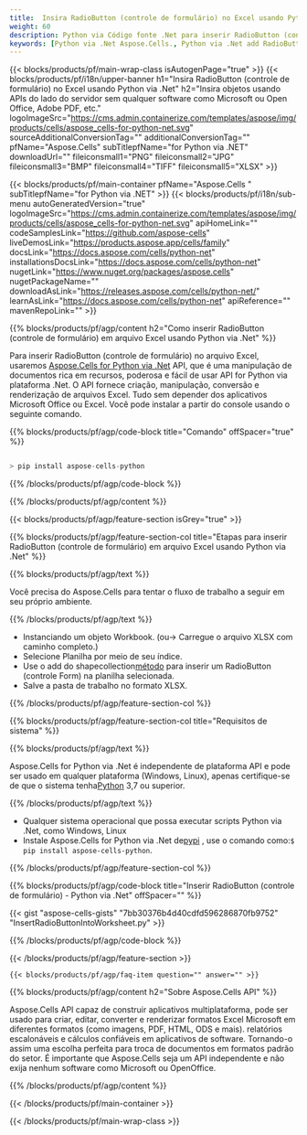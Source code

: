 ```yaml
---
title:  Insira RadioButton (controle de formulário) no Excel usando Python via .Net
weight: 60
description: Python via Código fonte .Net para inserir RadioButton (controle de formulário) no Excel.
keywords: [Python via .Net Aspose.Cells., Python via .Net add RadioButton into Excel., Python via .Net insert RadioButton into Excel., Python via .Net create RadioButton in Excel]
---
```

{{< blocks/products/pf/main-wrap-class isAutogenPage="true" >}}
{{< blocks/products/pf/i18n/upper-banner h1="Insira RadioButton (controle de formulário) no Excel usando Python via .Net" h2="Insira objetos usando APIs do lado do servidor sem qualquer software como Microsoft ou Open Office, Adobe PDF, etc." logoImageSrc="https://cms.admin.containerize.com/templates/aspose/img/products/cells/aspose_cells-for-python-net.svg" sourceAdditionalConversionTag="" additionalConversionTag="" pfName="Aspose.Cells" subTitlepfName="for Python via .NET" downloadUrl="" fileiconsmall1="PNG" fileiconsmall2="JPG" fileiconsmall3="BMP" fileiconsmall4="TIFF" fileiconsmall5="XLSX" >}}

{{< blocks/products/pf/main-container pfName="Aspose.Cells " subTitlepfName="for Python via .NET" >}}
{{< blocks/products/pf/i18n/sub-menu autoGeneratedVersion="true" logoImageSrc="https://cms.admin.containerize.com/templates/aspose/img/products/cells/aspose_cells-for-python-net.svg" apiHomeLink="" codeSamplesLink="https://github.com/aspose-cells" liveDemosLink="https://products.aspose.app/cells/family" docsLink="https://docs.aspose.com/cells/python-net" installationsDocsLink="https://docs.aspose.com/cells/python-net" nugetLink="https://www.nuget.org/packages/aspose.cells" nugetPackageName="" downloadAsLink="https://releases.aspose.com/cells/python-net/" learnAsLink="https://docs.aspose.com/cells/python-net" apiReference="" mavenRepoLink="" >}}

{{% blocks/products/pf/agp/content h2="Como inserir RadioButton (controle de formulário) em arquivo Excel usando Python via .Net" %}}

 Para inserir RadioButton (controle de formulário) no arquivo Excel, usaremos
 [Aspose.Cells for Python via .Net](https://pypi.org/project/aspose-cells-python/) 
 API, que é uma manipulação de documentos rica em recursos, poderosa e fácil de usar API for Python via plataforma .Net. O API fornece criação, manipulação, conversão e renderização de arquivos Excel. Tudo sem depender dos aplicativos Microsoft Office ou Excel. Você pode instalar a partir do console usando o seguinte comando.

{{% blocks/products/pf/agp/code-block title="Comando" offSpacer="true" %}}

```cs

> pip install aspose-cells-python

```

{{% /blocks/products/pf/agp/code-block %}}

{{% /blocks/products/pf/agp/content %}}

{{< blocks/products/pf/agp/feature-section isGrey="true" >}}

{{% blocks/products/pf/agp/feature-section-col title="Etapas para inserir RadioButton (controle de formulário) em arquivo Excel usando Python via .Net" %}}

{{% blocks/products/pf/agp/text %}}

Você precisa do Aspose.Cells para tentar o fluxo de trabalho a seguir em seu próprio ambiente.

{{% /blocks/products/pf/agp/text %}}

+ Instanciando um objeto Workbook. (ou-> Carregue o arquivo XLSX com caminho completo.)
+ Selecione Planilha por meio de seu índice.
 + Use o add do shapecollection[método](https://reference.aspose.com/cells/python-net/aspose.cells.drawing/shapecollection/add_radio_button/#int-int-int-int-int-int) para inserir um RadioButton (controle Form) na planilha selecionada.
+ Salve a pasta de trabalho no formato XLSX.

{{% /blocks/products/pf/agp/feature-section-col %}}

{{% blocks/products/pf/agp/feature-section-col title="Requisitos de sistema" %}}

{{% blocks/products/pf/agp/text %}}

 Aspose.Cells for Python via .Net é independente de plataforma API e pode ser usado em qualquer plataforma (Windows, Linux), apenas certifique-se de que o sistema tenha[Python](https://www.python.org/downloads/) 3,7 ou superior.
 
{{% /blocks/products/pf/agp/text %}}

-  Qualquer sistema operacional que possa executar scripts Python via .Net, como Windows, Linux
-  Instale Aspose.Cells for Python via .Net de<a href="https://pypi.org/project/aspose-cells-python/">pypi</a> , use o comando como:<code>$ pip install aspose-cells-python</code>.

{{% /blocks/products/pf/agp/feature-section-col %}}

{{% blocks/products/pf/agp/code-block title="Inserir RadioButton (controle de formulário) - Python via .Net" offSpacer="" %}}

{{< gist "aspose-cells-gists" "7bb30376b4d40cdfd596286870fb9752" "InsertRadioButtonIntoWorksheet.py" >}}

{{% /blocks/products/pf/agp/code-block %}}

{{< /blocks/products/pf/agp/feature-section >}}

    {{< blocks/products/pf/agp/faq-item question="" answer="" >}}
 

<!-- aboutfile Starts -->

{{% blocks/products/pf/agp/content h2="Sobre Aspose.Cells API" %}}

Aspose.Cells API capaz de construir aplicativos multiplataforma, pode ser usado para criar, editar, converter e renderizar formatos Excel Microsoft em diferentes formatos (como imagens, PDF, HTML, ODS e mais). relatórios escalonáveis e cálculos confiáveis em aplicativos de software. Tornando-o assim uma escolha perfeita para troca de documentos em formatos padrão do setor. É importante que Aspose.Cells seja um API independente e não exija nenhum software como Microsoft ou OpenOffice.

{{% /blocks/products/pf/agp/content %}}



<!-- aboutfile Ends -->
<!--
{{< blocks/products/pf/agp/other-supported-section title="Other Supported Splitting Formats" subTitle="Using C#, One can also split large file into chunks of many other file formats including." >}}

{{< blocks/products/pf/agp/other-supported-section-item href="https://products.aspose.com/cells/net/splitter/ods/" name="ODS" description="OpenDocument Spreadsheet File" >}}
{{< blocks/products/pf/agp/other-supported-section-item href="https://products.aspose.com/cells/net/splitter/xls/" name="XLS" description="Excel Binary Format" >}}
{{< blocks/products/pf/agp/other-supported-section-item href="https://products.aspose.com/cells/net/splitter/xlsb/" name="XLSB" description="Binary Excel Workbook File" >}}
{{< blocks/products/pf/agp/other-supported-section-item href="https://products.aspose.com/cells/net/splitter/xlsm/" name="XLSM" description="Spreadsheet File" >}}

{{< /blocks/products/pf/agp/other-supported-section >}}

-->

{{< /blocks/products/pf/main-container >}}
    
{{< /blocks/products/pf/main-wrap-class >}}
